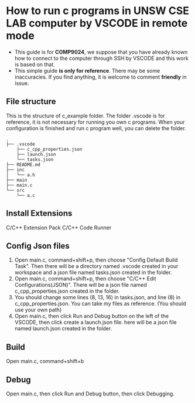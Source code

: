 # How to run c programs in UNSW CSE LAB computer by VSCODE in remote mode 
- This guide is for **COMP9024**, we suppose that you have already known how to connect to the computer through SSH by VSCODE and this work is based on that.
- This simple guide **is only for reference**. There may be some inaccuracies. If you find anything, it is welcome to comment **friendly** in issue.
## File structure
This is the structure of c_example folder. The folder .vscode is for reference, it is not necessary for running you own c programs. When your configuration is finished and run c program well, you can delete the folder.
```
.
├── .vscode   
    ├── c_cpp_properties.json
    ├── launch.json
    └── tasks.json
├── README.md   
├── inc
│   └── a.h
├── main
├── main.c
└── src
    └── a.c
```
## Install Extensions
C/C++ Extension Pack
C/C++
Code Runner
## Config Json files
1. Open main.c, command+shift+p, then choose "Config Default Build Task". Then there will be a directory named .vscode created in your workspace and a json file named tasks.json created in the folder. 
2. Open main.c, command+shift+p, then choose "C/C++ Edit Configurations(JSON)". There will be a json file named c_cpp_properties.json created in the folder.
3. You should change some lines (8, 13, 16) in tasks.json, and line (8) in c_cpp_properties.json. You can take my files as reference. (You should use your own path)
4. Open main.c, then click Run and Debug button on the left of the VSCODE, then click create a launch.json file. here will be a json file named launch.json created in the folder.

## Build
Open main.c, command+shift+b

## Debug
Open main.c, then click Run and Debug button, then click Debugging.

